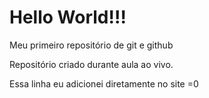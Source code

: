# Hello World!!!
 Meu primeiro repositório de git e github

 Repositório criado durante aula ao vivo.
 
 Essa linha eu adicionei diretamente no site =0

